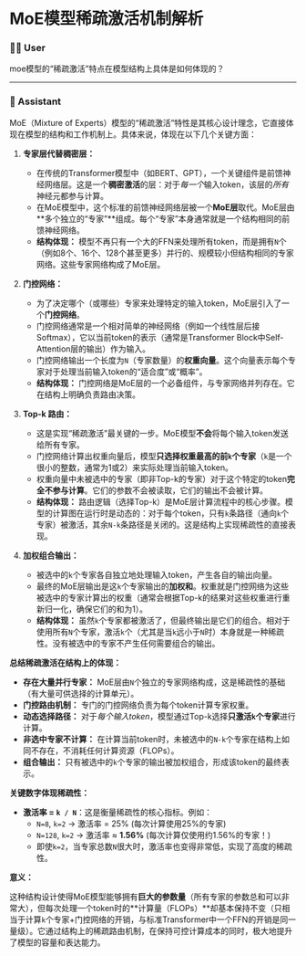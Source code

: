 # MoE模型稀疏激活机制解析

### 🧑‍💻 User

moe模型的“稀疏激活”特点在模型结构上具体是如何体现的？

---

### 🤖 Assistant

MoE（Mixture of Experts）模型的“稀疏激活”特性是其核心设计理念，它直接体现在模型的结构和工作机制上。具体来说，体现在以下几个关键方面：

1.  **专家层代替稠密层：**
    *   在传统的Transformer模型中（如BERT、GPT），一个关键组件是前馈神经网络层。这是一个**稠密激活**的层：对于*每一个*输入token，该层的*所有*神经元都参与计算。
    *   在MoE模型中，这个标准的前馈神经网络层被一个**MoE层**取代。MoE层由**多个独立的“专家”**组成。每个“专家”本身通常就是一个结构相同的前馈神经网络。
    *   **结构体现：** 模型不再只有一个大的FFN来处理所有token，而是拥有`N`个（例如8个、16个、128个甚至更多）并行的、规模较小但结构相同的专家网络。这些专家网络构成了MoE层。

2.  **门控网络：**
    *   为了决定哪个（或哪些）专家来处理特定的输入token，MoE层引入了一个**门控网络**。
    *   门控网络通常是一个相对简单的神经网络（例如一个线性层后接Softmax），它以当前token的表示（通常是Transformer Block中Self-Attention层的输出）作为输入。
    *   门控网络输出一个长度为`N`（专家数量）的**权重向量**。这个向量表示每个专家对于处理当前输入token的“适合度”或“概率”。
    *   **结构体现：** 门控网络是MoE层的一个必备组件，与专家网络并列存在。它在结构上明确负责路由决策。

3.  **Top-k 路由：**
    *   这是实现“稀疏激活”最关键的一步。MoE模型**不会**将每个输入token发送给所有专家。
    *   门控网络计算出权重向量后，模型**只选择权重最高的前`k`个专家**（`k`是一个很小的整数，通常为1或2）来实际处理当前输入token。
    *   权重向量中未被选中的专家（即非Top-k的专家）对于这个特定的token**完全不参与计算**。它们的参数不会被读取，它们的输出不会被计算。
    *   **结构体现：** 路由逻辑（选择Top-k）是MoE层计算流程中的核心步骤。模型的计算图在运行时是动态的：对于每个token，只有`k`条路径（通向`k`个专家）被激活，其余`N-k`条路径是关闭的。这是结构上实现稀疏性的直接表现。

4.  **加权组合输出：**
    *   被选中的`k`个专家各自独立地处理输入token，产生各自的输出向量。
    *   最终的MoE层输出是这`k`个专家输出的**加权和**。权重就是门控网络为这些被选中的专家计算出的权重（通常会根据Top-k的结果对这些权重进行重新归一化，确保它们的和为1）。
    *   **结构体现：** 虽然`k`个专家都被激活了，但最终输出是它们的组合。相对于使用所有`N`个专家，激活`k`个（尤其是当`k`远小于`N`时）本身就是一种稀疏性。没有被选中的专家不产生任何需要组合的输出。

**总结稀疏激活在结构上的体现：**

*   **存在大量并行专家：** MoE层由`N`个独立的专家网络构成，这是稀疏性的基础（有大量可供选择的计算单元）。
*   **门控路由机制：** 专门的门控网络负责为每个token计算专家权重。
*   **动态选择路径：** 对于*每个输入token*，模型通过Top-k选择**只激活`k`个专家**进行计算。
*   **非选中专家不计算：** 在计算当前token时，未被选中的`N-k`个专家在结构上如同不存在，不消耗任何计算资源（FLOPs）。
*   **组合输出：** 只有被选中的`k`个专家的输出被加权组合，形成该token的最终表示。

**关键数字体现稀疏性：**

*   **激活率 = `k / N`**：这是衡量稀疏性的核心指标。例如：
    *   `N=8`, `k=2` -> 激活率 = 25% (每次计算使用25%的专家)
    *   `N=128`, `k=2` -> 激活率 ≈ **1.56%** (每次计算仅使用约1.56%的专家！)
    *   即使`k=2`，当专家总数`N`很大时，激活率也变得非常低，实现了高度的稀疏性。

**意义：**

这种结构设计使得MoE模型能够拥有**巨大的参数量**（所有专家的参数总和可以非常大），但每次处理一个token时的**计算量（FLOPs）**却基本保持不变（只相当于计算`k`个专家+门控网络的开销，与标准Transformer中一个FFN的开销是同一量级）。它通过结构上的稀疏路由机制，在保持可控计算成本的同时，极大地提升了模型的容量和表达能力。